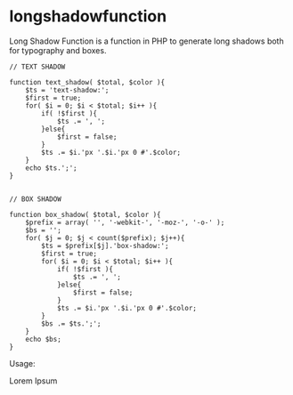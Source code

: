 longshadowfunction
==================

Long Shadow Function is a function in PHP to generate long shadows both for typography and boxes.


	// TEXT SHADOW
	
	function text_shadow( $total, $color ){
		$ts = 'text-shadow:';
		$first = true;
		for( $i = 0; $i < $total; $i++ ){
			if( !$first ){
				$ts .= ', ';
			}else{
				$first = false;
			}
			$ts .= $i.'px '.$i.'px 0 #'.$color;
		}
		echo $ts.';';
	}
	
	
	// BOX SHADOW
	
	function box_shadow( $total, $color ){
		$prefix = array( '', '-webkit-', '-moz-', '-o-' );
		$bs = '';
		for( $j = 0; $j < count($prefix); $j++){
			$ts = $prefix[$j].'box-shadow:';
			$first = true;
			for( $i = 0; $i < $total; $i++ ){
				if( !$first ){
					$ts .= ', ';
				}else{
					$first = false;
				}
				$ts .= $i.'px '.$i.'px 0 #'.$color;
			}
			$bs .= $ts.';';
		}
		echo $bs;
	}


Usage:

<?php // FUNCTION'S DECLARATION ?>
        
<?php include 'functions.php'; ?>
        
<?php // USAGE ?>
        
<div style="<?php text_shadow( $length, $color ); ?>">Lorem Ipsum</div>
		
<div style="<?php box_shadow( $length, $color ); ?>"></div>
